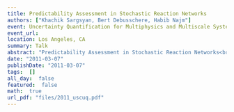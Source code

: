 ```yaml
---
title: Predictability Assessment in Stochastic Reaction Networks
authors: ["Khachik Sargsyan, Bert Debusschere, Habib Najm"]
event: Uncertainty Quantification for Multiphysics and Multiscale Systems, Workshop at USC
event_url: 
location: Los Angeles, CA
summary: Talk
abstract: "Predictability Assessment in Stochastic Reaction Networks<br>"
date: "2011-03-07"
publishDate: "2011-03-07"
tags:  []
all_day:  false
featured:  false
math:  true
url_pdf: "files/2011_uscuq.pdf"
---
```

